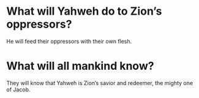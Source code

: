 # What will Yahweh do to Zion’s oppressors?

He will feed their oppressors with their own flesh.

# What will all mankind know?

They will know that Yahweh is Zion’s savior and redeemer, the mighty one of Jacob.
